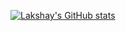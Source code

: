 [![Lakshay's GitHub stats](https://github-readme-stats.vercel.app/api?username=Lucky0108)](https://github.com/anuraghazra/github-readme-stats)
